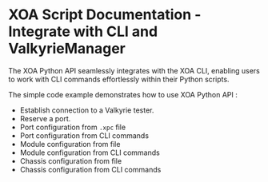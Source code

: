 # XOA Script Documentation - Integrate with CLI and ValkyrieManager

The XOA Python API seamlessly integrates with the XOA CLI, enabling users to work with CLI commands effortlessly within their Python scripts.

The simple code example demonstrates how to use XOA Python API :

* Establish connection to a Valkyrie tester.
* Reserve a port.
* Port configuration from `.xpc` file
* Port configuration from CLI commands
* Module configuration from file
* Module configuration from CLI commands
* Chassis configuration from file
* Chassis configuration from CLI commands
